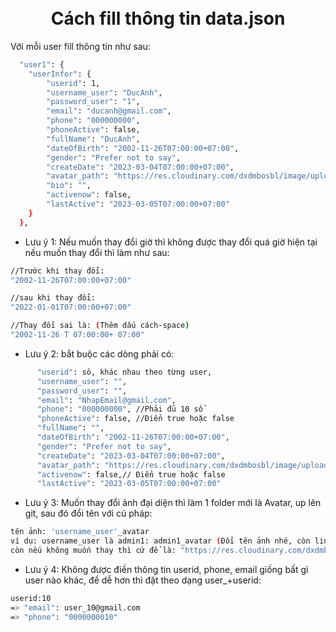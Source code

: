 <h1 align="center">
  <br>
  Cách fill thông tin data.json
  <br>
</h1>
<p> Với mỗi user fill thông tin như sau:</p>

```bash
  "user1": {
    "userInfor": {
        "userid": 1,
        "username_user": "DucAnh",
        "password_user": "1",
        "email": "ducanh@gmail.com",
        "phone": "000000000",
        "phoneActive": false,
        "fullName": "DucAnh",
        "dateOfBirth": "2002-11-26T07:00:00+07:00",
        "gender": "Prefer not to say",
        "createDate": "2023-03-04T07:00:00+07:00",
        "avatar_path": "https://res.cloudinary.com/dxdmbosbl/image/upload/v1677747207/Instagram_Folder/default_ava_tp1inu.png",
        "bio": "",
        "activenow": false,
        "lastActive": "2023-03-05T07:00:00+07:00"
    }
  },
```
* Lưu ý 1: Nếu muốn thay đổi giờ thì không được thay đổi quá giờ hiện tại nếu muốn thay đổi thì làm như sau:
```bash
//Trước khi thay đổi:
"2002-11-26T07:00:00+07:00"

//sau khi thay đổi:
"2022-01-01T07:00:00+07:00"

//Thay đổi sai là: (Thêm dấu cách-space)
"2002-11-26 T 07:00:00+ 07:00"
```
* Lưu ý 2: bắt buộc các dòng phải có:
```bash
      "userid": sô, khác nhau theo từng user,
      "username_user": "",
      "password_user": "",
      "email": "NhapEmail@gmail.com",
      "phone": "000000000", //Phải đủ 10 số
      "phoneActive": false, //Điển true hoặc false
      "fullName": "",
      "dateOfBirth": "2002-11-26T07:00:00+07:00",
      "gender": "Prefer not to say",
      "createDate": "2023-03-04T07:00:00+07:00",
      "avatar_path": "https://res.cloudinary.com/dxdmbosbl/image/upload/v1677747207/Instagram_Folder/default_ava_tp1inu.png",
      "activenow": false,// Điển true hoặc false
      "lastActive": "2023-03-05T07:00:00+07:00"
``` 
* Lưu ý 3: Muốn thay đổi ảnh đại diện thì làm 1 folder mới là Avatar, up lên git, sau đó đổi tên với cú pháp:
```bash
tên ảnh: 'username_user'_avatar
ví dụ: username_user là admin1: admin1_avatar (Đổi tên ảnh nhé, còn link ở avatar_path thì để im đó)
còn nếu không muốn thay thì cứ để là: "https://res.cloudinary.com/dxdmbosbl/image/upload/v1677747207/Instagram_Folder/default_ava_tp1inu.png" ở phần avatar_path
``` 
* Lưu ý 4: Không được điền thông tin userid, phone, email giống bất gì user nào khác, để dễ hơn thì đặt theo dạng user_+userid:
```bash
userid:10
=> "email": user_10@gmail.com
=> "phone": "0000000010"
``` 
